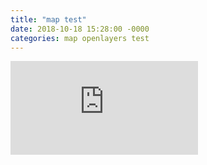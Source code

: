 ```yaml
---
title: "map test"
date: 2018-10-18 15:28:00 -0000
categories: map openlayers test
---
```

<p>
<embed src="https://monanhip.github.io/study/example/accessible.html"/>
</p>
